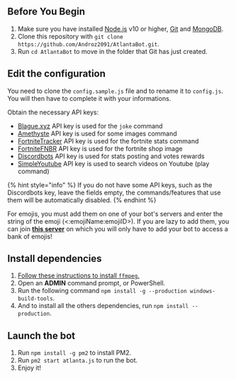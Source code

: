 ## Before You Begin

1. Make sure you have installed [Node.js](https://www.guru99.com/download-install-node-js.html) v10 or higher, [Git](https://www.linode.com/docs/development/version-control/how-to-install-git-on-linux-mac-and-windows/) and [MongoDB](https://medium.com/@LondonAppBrewery/how-to-download-install-mongodb-on-windows-4ee4b3493514).
2. Clone this repository with `git clone https://github.com/Androz2091/AtlantaBot.git`.
3. Run `cd AtlantaBot` to move in the folder that Git has just created.

## Edit the configuration

You need to clone the `config.sample.js` file and to rename it to `config.js`. You will then have to complete it with your informations.

Obtain the necessary API keys:

*   [Blague.xyz](https://blague.xyz/login) API key is used for the `joke` command
*   [Amethyste](https://api.amethyste.moe/register) API key is used for some images command
*   [FortniteTracker](https://fortnitetracker.com/site-api) API key is used for the fortnite stats command
*   [FortniteFNBR](https://fnbr.co/oauth/discord) API key is used for the fortnite shop image
*   [Discordbots](https://discordbots.org/api/docs#mybots) API key is used for stats posting and votes rewards
*   [SimpleYoutube](https://console.developers.google.com/) API key is used to search videos on Youtube (play command)

{% hint style="info" %}
If you do not have some API keys, such as the Discordbots key, leave the fields empty, the commands/features that use them will be automatically disabled.
{% endhint %}

For emojis, you must add them on one of your bot's servers and enter the string of the emoji (<:emojiName:emojiID>). If you are lazy to add them, you can join [**this server**](https://emojis.atlanta-bot.fr) on which you will only have to add your bot to access a bank of emojis!

## Install dependencies

1. [Follow these instructions to install `ffmpeg`.](http://blog.gregzaal.com/how-to-install-ffmpeg-on-windows/)
2. Open an **ADMIN** command prompt, or PowerShell.
3. Run the following command `npm install -g --production windows-build-tools`.
4. And to install all the others dependencies, run `npm install --production`.

## Launch the bot

1. Run `npm install -g pm2` to install PM2.
2. Run `pm2 start atlanta.js` to run the bot.
3. Enjoy it!
